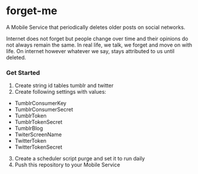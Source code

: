 forget-me
=========

A Mobile Service that periodically deletes older posts on social networks.

Internet does not forget but people change over time and their opinions do not always remain the same. In real life, we talk, we forget and move on with life. On internet however whatever we say, stays attributed to us until deleted.

### Get Started ###

1. Create string id tables tumblr and twitter
2. Create following settings with values:
 * TumblrConsumerKey
 * TumblrConsumerSecret
 * TumblrToken
 * TumblrTokenSecret
 * TumblrBlog
 * TwiterScreenName
 * TwitterToken
 * TwitterTokenSecret
3. Create a scheduler script purge and set it to run daily
4. Push this repository to your Mobile Service
